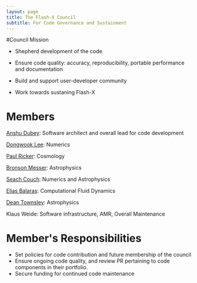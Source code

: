 ```yaml
---
layout: page
title: The Flash-X Council
subtitle: For Code Governance and Sustainment 
---
```


#Council Mission

- Shepherd development of the code

- Ensure code quality: accuracy, reproducibility, portable performance
and documentation

- Build and support user-developer community

- Work towards sustaning Flash-X


# Members

[Anshu Dubey](https://www.anl.gov/profile/anshu-dubey): Software
architect and overall lead for code development


[Dongwook Lee](https://users.soe.ucsc.edu/~dongwook/): Numerics

[Paul Ricker](https://astro.illinois.edu/directory/profile/pmricker): Cosmology

[Bronson Messer](https://www.olcf.ornl.gov/directory/staff-member/bronson-messer/):
Astrophysics 

[Seach Couch](https://pa.msu.edu/profile/couch/): Numerics and Astrophysics

[Elias Balaras](https://www.seas.gwu.edu/elias-balaras): Computational
Fluid Dynamics

[Dean Townsley](https://physics.ua.edu/people/dean-townsley/): Astrophysics

Klaus Weide: Software infrastructure, AMR, Overall Maintenance


# Member's Responsibilities

- Set policies for code contribution and future membership of the council
- Ensure ongoing code quality, and review PR pertaining to code
components in their portfolio.
- Secure funding for continued code maintenance
